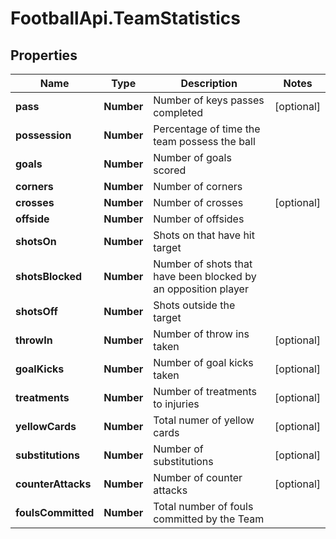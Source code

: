 # FootballApi.TeamStatistics

## Properties
Name | Type | Description | Notes
------------ | ------------- | ------------- | -------------
**pass** | **Number** | Number of keys passes completed | [optional] 
**possession** | **Number** | Percentage of time the team possess the ball | 
**goals** | **Number** | Number of goals scored | 
**corners** | **Number** | Number of corners | 
**crosses** | **Number** | Number of crosses | [optional] 
**offside** | **Number** | Number of offsides | 
**shotsOn** | **Number** | Shots on that have hit target | 
**shotsBlocked** | **Number** | Number of shots that have been blocked by an opposition player | 
**shotsOff** | **Number** | Shots outside the target | 
**throwIn** | **Number** | Number of throw ins taken | [optional] 
**goalKicks** | **Number** | Number of goal kicks taken | [optional] 
**treatments** | **Number** | Number of treatments to injuries | [optional] 
**yellowCards** | **Number** | Total numer of yellow cards | [optional] 
**substitutions** | **Number** | Number of substitutions | [optional] 
**counterAttacks** | **Number** | Number of counter attacks | [optional] 
**foulsCommitted** | **Number** | Total number of fouls committed by the Team | 
